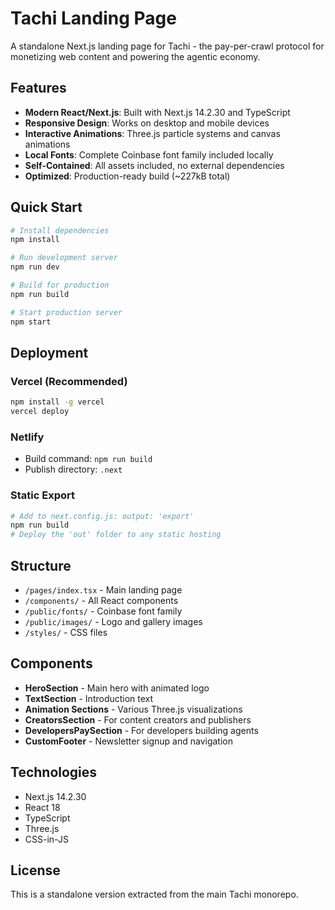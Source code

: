 # Tachi Landing Page

A standalone Next.js landing page for Tachi - the pay-per-crawl protocol for monetizing web content and powering the agentic economy.

## Features

- **Modern React/Next.js**: Built with Next.js 14.2.30 and TypeScript
- **Responsive Design**: Works on desktop and mobile devices
- **Interactive Animations**: Three.js particle systems and canvas animations
- **Local Fonts**: Complete Coinbase font family included locally
- **Self-Contained**: All assets included, no external dependencies
- **Optimized**: Production-ready build (~227kB total)

## Quick Start

```bash
# Install dependencies
npm install

# Run development server
npm run dev

# Build for production
npm run build

# Start production server
npm start
```

## Deployment

### Vercel (Recommended)
```bash
npm install -g vercel
vercel deploy
```

### Netlify
- Build command: `npm run build`
- Publish directory: `.next`

### Static Export
```bash
# Add to next.config.js: output: 'export'
npm run build
# Deploy the 'out' folder to any static hosting
```

## Structure

- `/pages/index.tsx` - Main landing page
- `/components/` - All React components
- `/public/fonts/` - Coinbase font family
- `/public/images/` - Logo and gallery images
- `/styles/` - CSS files

## Components

- **HeroSection** - Main hero with animated logo
- **TextSection** - Introduction text
- **Animation Sections** - Various Three.js visualizations
- **CreatorsSection** - For content creators and publishers
- **DevelopersPaySection** - For developers building agents
- **CustomFooter** - Newsletter signup and navigation

## Technologies

- Next.js 14.2.30
- React 18
- TypeScript
- Three.js
- CSS-in-JS

## License

This is a standalone version extracted from the main Tachi monorepo.